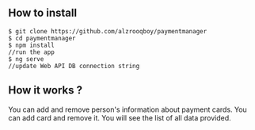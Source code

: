 
## How to install

```
$ git clone https://github.com/alzrooqboy/paymentmanager
$ cd paymentmanager
$ npm install
//run the app
$ ng serve
//update Web API DB connection string
```

 ## How it works ?
 
 You can add and remove person's information about payment cards. You can add card and remove it. You will see the list of all data provided.
